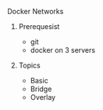 Docker Networks

1. Prerequesist
   * git 
   * docker on 3 servers

1. Topics
   * Basic
   * Bridge
   * Overlay
